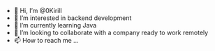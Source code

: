 - 👋 Hi, I’m @0Kirill
- 👀 I’m interested in backend development
- 🌱 I’m currently learning Java
- 💞️ I’m looking to collaborate with a company ready to work remotely
- 📫 How to reach me ...

<!---
0Kirill/0Kirill is a ✨ special ✨ repository because its `README.md` (this file) appears on your GitHub profile.
You can click the Preview link to take a look at your changes.
--->

